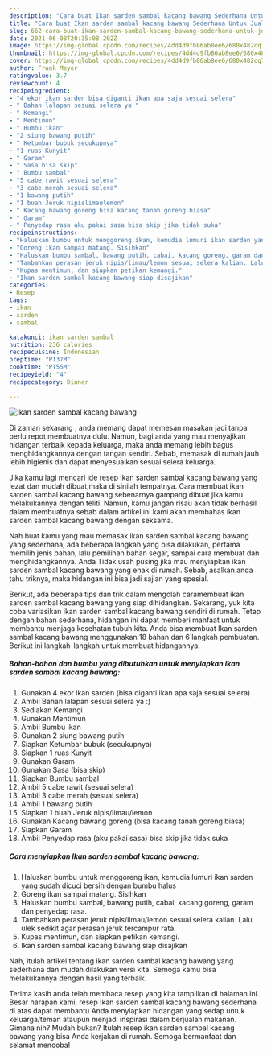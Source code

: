 ```yaml
---
description: "Cara buat Ikan sarden sambal kacang bawang Sederhana Untuk Jualan"
title: "Cara buat Ikan sarden sambal kacang bawang Sederhana Untuk Jualan"
slug: 662-cara-buat-ikan-sarden-sambal-kacang-bawang-sederhana-untuk-jualan
date: 2021-06-08T20:35:08.202Z
image: https://img-global.cpcdn.com/recipes/4dd4d9fb86ab8ee6/680x482cq70/ikan-sarden-sambal-kacang-bawang-foto-resep-utama.jpg
thumbnail: https://img-global.cpcdn.com/recipes/4dd4d9fb86ab8ee6/680x482cq70/ikan-sarden-sambal-kacang-bawang-foto-resep-utama.jpg
cover: https://img-global.cpcdn.com/recipes/4dd4d9fb86ab8ee6/680x482cq70/ikan-sarden-sambal-kacang-bawang-foto-resep-utama.jpg
author: Frank Meyer
ratingvalue: 3.7
reviewcount: 4
recipeingredient:
- "4 ekor ikan sarden bisa diganti ikan apa saja sesuai selera"
- " Bahan lalapan sesuai selera ya "
- " Kemangi"
- " Mentimun"
- " Bumbu ikan"
- "2 siung bawang putih"
- " Ketumbar bubuk secukupnya"
- "1 ruas Kunyit"
- " Garam"
- " Sasa bisa skip"
- " Bumbu sambal"
- "5 cabe rawit sesuai selera"
- "3 cabe merah sesuai selera"
- "1 bawang putih"
- "1 buah Jeruk nipislimaulemon"
- " Kacang bawang goreng bisa kacang tanah goreng biasa"
- " Garam"
- " Penyedap rasa aku pakai sasa bisa skip jika tidak suka"
recipeinstructions:
- "Haluskan bumbu untuk menggoreng ikan, kemudia lumuri ikan sarden yang sudah dicuci bersih dengan bumbu halus"
- "Goreng ikan sampai matang. Sisihkan"
- "Haluskan bumbu sambal, bawang putih, cabai, kacang goreng, garam dan penyedap rasa."
- "Tambahkan perasan jeruk nipis/limau/lemon sesuai selera kalian. Lalu ulek sedikit agar perasan jeruk tercampur rata."
- "Kupas mentimun, dan siapkan petikan kemangi."
- "Ikan sarden sambal kacang bawang siap disajikan"
categories:
- Resep
tags:
- ikan
- sarden
- sambal

katakunci: ikan sarden sambal 
nutrition: 236 calories
recipecuisine: Indonesian
preptime: "PT37M"
cooktime: "PT55M"
recipeyield: "4"
recipecategory: Dinner

---
```



![Ikan sarden sambal kacang bawang](https://img-global.cpcdn.com/recipes/4dd4d9fb86ab8ee6/680x482cq70/ikan-sarden-sambal-kacang-bawang-foto-resep-utama.jpg)

Di zaman  sekarang , anda memang dapat memesan masakan jadi tanpa perlu repot membuatnya dulu. Namun, bagi anda yang mau menyajikan hidangan terbaik kepada keluarga, maka anda memang lebih bagus menghidangkannya dengan tangan sendiri. Sebab, memasak di rumah jauh lebih higienis dan dapat menyesuaikan sesuai selera keluarga.

Jika kamu lagi mencari ide resep ikan sarden sambal kacang bawang yang lezat dan mudah dibuat,maka di sinilah tempatnya. Cara membuat ikan sarden sambal kacang bawang  sebenarnya gampang dibuat jika kamu melakukannya dengan teliti. Namun, kamu jangan risau akan tidak berhasil dalam membuatnya 
sebab dalam artikel ini kami akan membahas ikan sarden sambal kacang bawang dengan seksama.  



Nah buat kamu yang mau memasak ikan sarden sambal kacang bawang yang sederhana, ada beberapa langkah yang bisa dilakukan, pertama memilih jenis bahan, lalu pemilihan bahan segar, sampai cara membuat dan menghidangkannya. Anda Tidak usah pusing jika mau menyiapkan ikan sarden sambal kacang bawang yang enak di rumah. Sebab, asalkan anda  tahu triknya, maka hidangan ini bisa jadi sajian yang spesial.

Berikut, ada beberapa tips dan trik dalam mengolah caramembuat ikan sarden sambal kacang bawang yang siap dihidangkan. Sekarang, yuk kita coba variasikan ikan sarden sambal kacang bawang sendiri di rumah. Tetap dengan bahan sederhana, hidangan ini dapat memberi manfaat untuk membantu menjaga kesehatan tubuh kita. Anda bisa membuat Ikan sarden sambal kacang bawang menggunakan 18 bahan dan 6 langkah pembuatan. Berikut ini langkah-langkah untuk membuat hidangannya.

<!--inarticleads1-->

##### Bahan-bahan dan bumbu yang dibutuhkan untuk menyiapkan Ikan sarden sambal kacang bawang:

1. Gunakan 4 ekor ikan sarden (bisa diganti ikan apa saja sesuai selera)
1. Ambil  Bahan lalapan sesuai selera ya :)
1. Sediakan  Kemangi
1. Gunakan  Mentimun
1. Ambil  Bumbu ikan
1. Gunakan 2 siung bawang putih
1. Siapkan  Ketumbar bubuk (secukupnya)
1. Siapkan 1 ruas Kunyit
1. Gunakan  Garam
1. Gunakan  Sasa (bisa skip)
1. Siapkan  Bumbu sambal
1. Ambil 5 cabe rawit (sesuai selera)
1. Ambil 3 cabe merah (sesuai selera)
1. Ambil 1 bawang putih
1. Siapkan 1 buah Jeruk nipis/limau/lemon
1. Gunakan  Kacang bawang goreng (bisa kacang tanah goreng biasa)
1. Siapkan  Garam
1. Ambil  Penyedap rasa (aku pakai sasa) bisa skip jika tidak suka




<!--inarticleads2-->

##### Cara menyiapkan Ikan sarden sambal kacang bawang:

1. Haluskan bumbu untuk menggoreng ikan, kemudia lumuri ikan sarden yang sudah dicuci bersih dengan bumbu halus
1. Goreng ikan sampai matang. Sisihkan
1. Haluskan bumbu sambal, bawang putih, cabai, kacang goreng, garam dan penyedap rasa.
1. Tambahkan perasan jeruk nipis/limau/lemon sesuai selera kalian. Lalu ulek sedikit agar perasan jeruk tercampur rata.
1. Kupas mentimun, dan siapkan petikan kemangi.
1. Ikan sarden sambal kacang bawang siap disajikan




Nah, itulah artikel tentang  ikan sarden sambal kacang bawang  yang sederhana dan mudah dilakukan versi kita. Semoga kamu bisa melakukannya dengan hasil yang terbaik. 

Terima kasih anda telah membaca resep yang kita tampilkan di halaman ini. Besar harapan kami, resep  Ikan sarden sambal kacang bawang sederhana di atas dapat membantu Anda menyiapkan hidangan yang sedap untuk keluarga/teman ataupun menjadi inspirasi dalam berjualan makanan. Gimana nih? Mudah bukan? Itulah resep ikan sarden sambal kacang bawang yang bisa Anda kerjakan di rumah. Semoga bermanfaat dan selamat mencoba!

